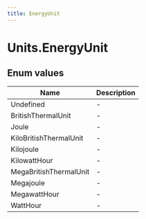```yaml
---
title: EnergyUnit
---
```


# Units.EnergyUnit



## Enum values

| Name            | Description                                                    |
|-----------------|----------------------------------------------------------------|
| Undefined |  -  |
| BritishThermalUnit |  -  |
| Joule |  -  |
| KiloBritishThermalUnit |  -  |
| Kilojoule |  -  |
| KilowattHour |  -  |
| MegaBritishThermalUnit |  -  |
| Megajoule |  -  |
| MegawattHour |  -  |
| WattHour |  -  |


